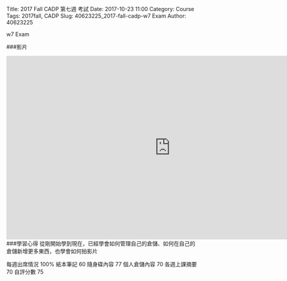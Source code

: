 Title: 2017 Fall CADP 第七週 考試
Date: 2017-10-23 11:00
Category: Course
Tags: 2017fall, CADP
Slug: 40623225_2017-fall-cadp-w7 Exam
Author: 40623225

w7 Exam

<!-- PELICAN_END_SUMMARY -->
###影片 

<iframe width="854" height="480" src="https://www.youtube.com/embed/fr3CZ_NbxNw" frameborder="0" gesture="media" allowfullscreen></iframe>
###學習心得
從剛開始學到現在，已經學會如何管理自己的倉儲、如何在自己的倉儲新增更多東西，也學會如何拍影片

每週出席情況
100%
紙本筆記
60
隨身碟內容
77
個人倉儲內容
70
各週上課摘要
70
自評分數
75
